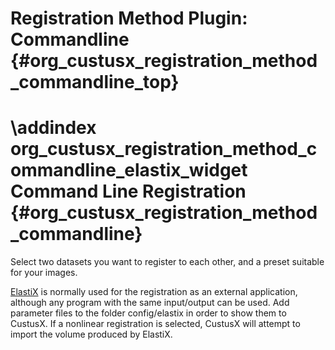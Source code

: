 Registration Method Plugin: Commandline {#org_custusx_registration_method_commandline_top}
===================

\addindex org_custusx_registration_method_commandline_elastix_widget
Command Line Registration {#org_custusx_registration_method_commandline}
========================

Select two datasets you want to register to each other, and a preset suitable for your images.

[ElastiX](http://elastix.isi.uu.nl/) is normally used for the registration as an external application, although any program with the same input/output can be used.
Add parameter files to the folder config/elastix in order to show them to CustusX.
If a nonlinear registration is selected, CustusX will attempt to import the volume produced by ElastiX.

